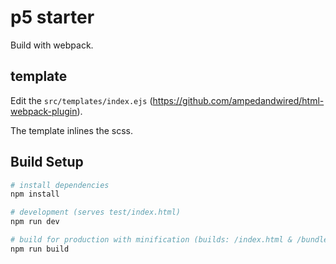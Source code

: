 # p5 starter

Build with webpack. 

## template

Edit the `src/templates/index.ejs` (https://github.com/ampedandwired/html-webpack-plugin).

The template inlines the scss.

## Build Setup

``` bash
# install dependencies
npm install

# development (serves test/index.html)
npm run dev

# build for production with minification (builds: /index.html & /bundle.js)
npm run build

```
